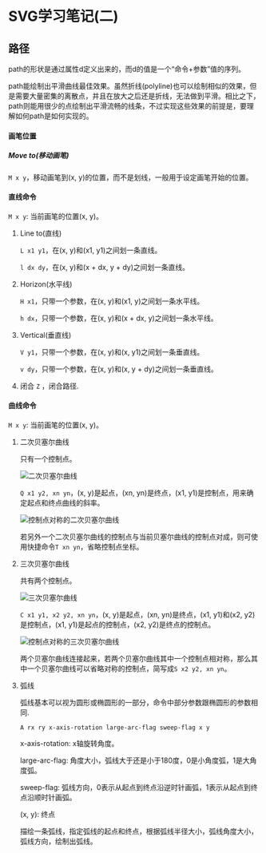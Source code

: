 # SVG学习笔记(二)

## 路径

path的形状是通过属性d定义出来的，而d的值是一个“命令+参数”值的序列。

path能绘制出平滑曲线最佳效果。虽然折线(polyline)也可以绘制相似的效果，但是需要大量密集的离散点，并且在放大之后还是折线，无法做到平滑。相比之下，path则能用很少的点绘制出平滑流畅的线条，不过实现这些效果的前提是，要理解如何path是如何实现的。

#### 画笔位置
##### Move to(移动画笔)

`M x y`，移动画笔到(x, y)的位置，而不是划线，一般用于设定画笔开始的位置。

#### 直线命令

`M x y`: 当前画笔的位置(x, y)。

1. Line to(直线)

	`L x1 y1`，在(x, y)和(x1, y1)之间划一条直线。
	
	`l dx dy`，在(x, y)和(x + dx, y + dy)之间划一条直线。
	
2. Horizon(水平线)
	
	`H x1`，只带一个参数，在(x, y)和(x1, y)之间划一条水平线。
	
	`h dx`，只带一个参数，在(x, y)和(x + dx, y)之间划一条水平线。
	
3. Vertical(垂直线)

	`V y1`，只带一个参数，在(x, y)和(x, y1)之间划一条垂直线。
	
	`v dy`，只带一个参数，在(x, y)和(x, y + dy)之间划一条垂直线。
	
4. 闭合
	`Z`	，闭合路径.
	
#### 曲线命令

`M x y`: 当前画笔的位置(x, y)。

1. 二次贝塞尔曲线

	只有一个控制点。
	
	![二次贝塞尔曲线](https://developer.mozilla.org/@api/deki/files/326/=Quadratic_Bezier.png)
	
	`Q x1 y2, xn yn`，(x, y)是起点，(xn, yn)是终点，(x1, y1)是控制点，用来确定起点和终点曲线的斜率。
	
	![控制点对称的二次贝塞尔曲线](https://developer.mozilla.org/@api/deki/files/364/=Shortcut_Quadratic_Bezier.png)
	
	若另外一个二次贝塞尔曲线的控制点与当前贝塞尔曲线的控制点对成，则可使用快捷命令`T xn yn`，省略控制点坐标。

2. 三次贝塞尔曲线

	共有两个控制点。

	![三次贝塞尔曲线](https://developer.mozilla.org/@api/deki/files/159/=Cubic_Bezier_Curves.png)

	`C x1 y1, x2 y2, xn yn`，(x, y)是起点，(xn, yn)是终点，(x1, y1)和(x2, y2)是控制点，(x1, y1)是起点的控制点，(x2, y2)是终点的控制点。
	
	![控制点对称的三次贝塞尔曲线](https://developer.mozilla.org/@api/deki/files/363/=ShortCut_Cubic_Bezier.png)
	
	两个贝塞尔曲线连接起来，若两个贝塞尔曲线其中一个控制点相对称，那么其中一个贝塞尔曲线可以省略对称的控制点，简写成`S x2 y2, xn yn`。

3. 弧线

	弧线基本可以视为圆形或椭圆形的一部分，命令中部分参数跟椭圆形的参数相同.
	
	`A rx ry x-axis-rotation large-arc-flag sweep-flag x y`
	
	x-axis-rotation: x轴旋转角度。
	
	large-arc-flag: 角度大小，弧线大于还是小于180度，0是小角度弧，1是大角度弧。
	
	sweep-flag: 弧线方向，0表示从起点到终点沿逆时针画弧，1表示从起点到终点沿顺时针画弧。
	
	(x, y): 终点
	
	描绘一条弧线，指定弧线的起点和终点，根据弧线半径大小，弧线角度大小，弧线方向，绘制出弧线。
